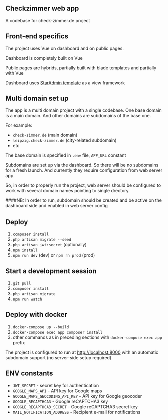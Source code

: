 ## Checkzimmer web app

A codebase for check-zimmer.de project

## Front-end specifics

The project uses Vue on dashboard and on public pages.

Dashboard is completely built on Vue

Public pages are hybrids, partially built with blade templates and partially with Vue

Dashboard uses [StarAdmin template](https://www.bootstrapdash.com/product/star-admin-vue/) as a view framework

## Multi domain set up

The app is a multi domain project with a single codebase. One base domain is a main domain. And other domains are subdomains of the base one.

For example:
- `check-zimmer.de` (main domain)
- `leipzig.check-zimmer.de` (city-related subdomain)
- etc

The base domain is specified in `.env` file, `APP_URL` constant

Subdomains are set up via the dashboard. So there will be no subdomains for a fresh launch. And currently they require configuration from web server app.

So, in order to properly run the project, web server should be configured to work with several domain names pointing to single drectory.

####NB: In order to run, subdomain should be created and be active on the dashboard side and enabled in web server config

## Deploy

1. `composer install`
2. `php artisan migrate --seed`
3. `php artisan jwt:secret` (optionally)
4. `npm install`
5. `npm run dev` (dev) or `npm rn prod` (prod)

## Start a development session

1. `git pull`
2. `composer install`
3. `php artisan migrate`
4. `npm run watch`

## Deploy with docker

1. `docker-compose up --build`
2. `docker-compose exec app composer install`
3. other commands as in preceding sections with `docker-compose exec app` prefix

The project is configured to run at [http://localhost:8000](http://localhost:8000) with an automatic subdomain support (no server-side setup required)

## ENV constants

- `JWT_SECRET` - secret key for authentication
- `GOOGLE_MAPS_API` - API key for Google maps
- `GOOGLE_MAPS_GEOCODING_API_KEY` - API key for Google geocoder
- `GOOGLE_RECAPTHCA3` - Google reCAPTCHA3 key
- `GOOGLE_RECAPTHCA3_SECRET` - Google reCAPTCHA3 secret key
- `MAIL_NOTIFICATION_ADDRESS` - Recipient e-mail for notifications
